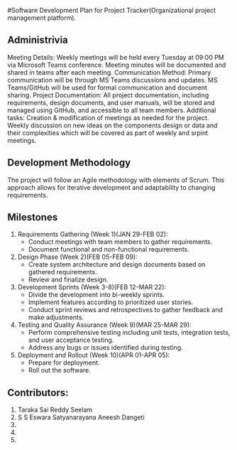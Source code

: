 #Software Development Plan for Project Tracker(Organizational project management platform).
## Administrivia
Meeting Details:  Weekly meetings will be held every Tuesday at 09:00 PM via Microsoft Teams conference. Meeting minutes will be documented and shared in teams after each meeting.
Communication Method:  Primary communication will be through MS Teams discussions and updates. MS Teams/GitHub will be used for formal communication and document sharing.
Project Documentation:  All project documentation, including requirements, design documents, and user manuals, will be stored and managed using GitHub, and accessible to all team members.
Additional tasks: Creation & modification of meetings as needed for the project. Weekly discussion on new ideas on the components design or data and their complexities which will be covered as part of weekly and srpint meetings.
## Development Methodology
The project will follow an Agile methodology with elements of Scrum. This approach allows for iterative development and adaptability to changing requirements. 
## Milestones
1. Requirements Gathering (Week 1)(JAN 29-FEB 02):  
    - Conduct meetings with team members to gather requirements.
    - Document functional and non-functional requirements.
2. Design Phase (Week 2)(FEB 05-FEB 09): 
    - Create system architecture and design documents based on gathered requirements.
    - Review and finalize design.
3. Development Sprints (Week 3-8)(FEB 12-MAR 22): 
    - Divide the development into bi-weekly sprints.
    - Implement features according to prioritized user stories.
    - Conduct sprint reviews and retrospectives to gather feedback and make adjustments.
4. Testing and Quality Assurance (Week 9)(MAR 25-MAR 29): 
    - Perform comprehensive testing including unit tests, integration tests, and user acceptance testing.
    - Address any bugs or issues identified during testing.
5. Deployment and Rollout (Week 10)(APR 01-APR 05): 
    - Prepare for deployment.
    - Roll out the software.

## Contributors:
1. Taraka Sai Reddy Seelam
2. S S Eswara Satyanarayana Aneesh Dangeti
3.
4.
5.